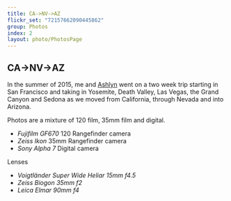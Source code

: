 ```yaml
---
title: CA->NV->AZ
flickr_set: "72157662090445862"
group: Photos
index: 2
layout: photo/PhotosPage
---
```


## CA->NV->AZ

In the summer of 2015, me and [Ashlyn](http://www.agehrettphoto.com/) went on a two week trip starting in San Francisco and taking in Yosemite, Death Valley, Las Vegas, the Grand Canyon and Sedona as we moved from California, through Nevada and into Arizona.

Photos are a mixture of 120 film, 35mm film and digital.

- _Fujifilm GF670_ 120 Rangefinder camera
- _Zeiss Ikon_ 35mm Rangefinder camera
- _Sony Alpha 7_ Digital camera

Lenses

- _Voigtländer Super Wide Heliar 15mm f4.5_
- _Zeiss Biogon 35mm f2_
- _Leica Elmar 90mm f4_
